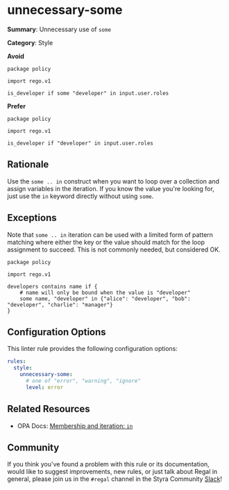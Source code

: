 # unnecessary-some

**Summary**: Unnecessary use of `some`

**Category**: Style

**Avoid**
```rego
package policy

import rego.v1

is_developer if some "developer" in input.user.roles
```

**Prefer**

```rego
package policy

import rego.v1

is_developer if "developer" in input.user.roles
```

## Rationale

Use the `some .. in` construct when you want to loop over a collection and assign variables in the iteration. If you
know the value you're looking for, just use the `in` keyword directly without using `some`.

## Exceptions

Note that `some .. in` iteration can be used with a limited form of pattern matching where either the key or the value
should match for the loop assignment to succeed. This is not commonly needed, but considered OK.

```rego
package policy

import rego.v1

developers contains name if {
    # name will only be bound when the value is "developer"
    some name, "developer" in {"alice": "developer", "bob": "developer", "charlie": "manager"}
}
```

## Configuration Options

This linter rule provides the following configuration options:

```yaml
rules:
  style:
    unnecessary-some:
      # one of "error", "warning", "ignore"
      level: error
```

## Related Resources

- OPA Docs: [Membership and iteration: `in`](https://www.openpolicyagent.org/docs/latest/policy-language/#membership-and-iteration-in)

## Community

If you think you've found a problem with this rule or its documentation, would like to suggest improvements, new rules,
or just talk about Regal in general, please join us in the `#regal` channel in the Styra Community
[Slack](https://communityinviter.com/apps/styracommunity/signup)!
